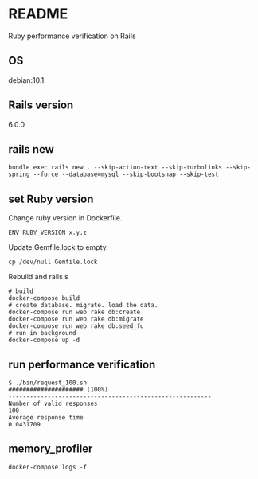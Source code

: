 # README
Ruby performance verification on Rails

## OS
debian:10.1

## Rails version
6.0.0

## rails new
```
bundle exec rails new . --skip-action-text --skip-turbolinks --skip-spring --force --database=mysql --skip-bootsnap --skip-test
```

## set Ruby version
Change ruby version in Dockerfile.
```
ENV RUBY_VERSION x.y.z
```
Update Gemfile.lock to empty.
```
cp /dev/null Gemfile.lock
```
Rebuild and rails s
```
# build
docker-compose build
# create database. migrate. load the data.
docker-compose run web rake db:create
docker-compose run web rake db:migrate
docker-compose run web rake db:seed_fu
# run in background
docker-compose up -d
```

## run performance verification
```
$ ./bin/request_100.sh
##################### (100%)
---------------------------------------------------------
Number of valid responses
100
Average response time
0.0431709
```

## memory_profiler
```
docker-compose logs -f
```
